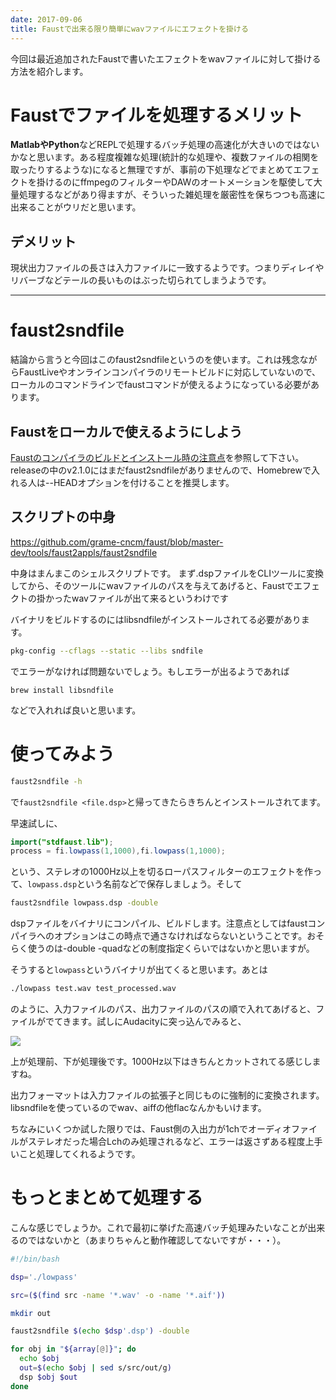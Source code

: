 ```yaml
---
date: 2017-09-06
title: Faustで出来る限り簡単にwavファイルにエフェクトを掛ける
---
```


今回は最近追加されたFaustで書いたエフェクトをwavファイルに対して掛ける方法を紹介します。

<!--more-->

# Faustでファイルを処理するメリット

**MatlabやPython**などREPLで処理するバッチ処理の高速化が大きいのではないかなと思います。ある程度複雑な処理(統計的な処理や、複数ファイルの相関を取ったりするような)になると無理ですが、事前の下処理などでまとめてエフェクトを掛けるのにffmpegのフィルターやDAWのオートメーションを駆使して大量処理するなどがあり得ますが、そういった雑処理を厳密性を保ちつつも高速に出来ることがウリだと思います。

## デメリット

現状出力ファイルの長さは入力ファイルに一致するようです。つまりディレイやリバーブなどテールの長いものはぶった切られてしまうようです。

---

# faust2sndfile

結論から言うと今回はこのfaust2sndfileというのを使います。これは残念ながらFaustLiveやオンラインコンパイラのリモートビルドに対応していないので、ローカルのコマンドラインでfaustコマンドが使えるようになっている必要があります。

## Faustをローカルで使えるようにしよう

[Faustのコンパイラのビルドとインストール時の注意点](blog/2016-12-11/faust_build_compiler)を参照して下さい。releaseの中のv2.1.0にはまだfaust2sndfileがありませんので、Homebrewで入れる人は--HEADオプションを付けることを推奨します。

## スクリプトの中身

<https://github.com/grame-cncm/faust/blob/master-dev/tools/faust2appls/faust2sndfile>

中身はまんまこのシェルスクリプトです。
まず.dspファイルをCLIツールに変換してから、そのツールにwavファイルのパスを与えてあげると、Faustでエフェクトの掛かったwavファイルが出て来るというわけです

バイナリをビルドするのにはlibsndfileがインストールされてる必要があります。

```bash
pkg-config --cflags --static --libs sndfile
```

でエラーがなければ問題ないでしょう。もしエラーが出るようであれば

```
brew install libsndfile
```

などで入れれば良いと思います。

# 使ってみよう

```bash
faust2sndfile -h
```

で`faust2sndfile <file.dsp>`と帰ってきたらきちんとインストールされてます。

早速試しに、

```java
import("stdfaust.lib");
process = fi.lowpass(1,1000),fi.lowpass(1,1000);
```
という、ステレオの1000Hz以上を切るローパスフィルターのエフェクトを作って、`lowpass.dsp`という名前などで保存しましょう。そして

```bash
faust2sndfile lowpass.dsp -double
```

dspファイルをバイナリにコンパイル、ビルドします。注意点としてはfaustコンパイラへのオプションはこの時点で通さなければならないということです。おそらく使うのは-double -quadなどの制度指定くらいではないかと思いますが。

そうすると`lowpass`というバイナリが出てくると思います。あとは

```bash
./lowpass test.wav test_processed.wav
```

のように、入力ファイルのパス、出力ファイルのパスの順で入れてあげると、ファイルがでてきます。試しにAudacityに突っ込んでみると、

![](/assets/img/faust/faust_simplelowpass.png)

上が処理前、下が処理後です。1000Hz以下はきちんとカットされてる感じしますね。

出力フォーマットは入力ファイルの拡張子と同じものに強制的に変換されます。
libsndfileを使っているのでwav、aiffの他flacなんかもいけます。

ちなみにいくつか試した限りでは、Faust側の入出力が1chでオーディオファイルがステレオだった場合Lchのみ処理されるなど、エラーは返さずある程度上手いこと処理してくれるようです。

# もっとまとめて処理する

こんな感じでしょうか。これで最初に挙げた高速バッチ処理みたいなことが出来るのではないかと（あまりちゃんと動作確認してないですが・・・）。

```bash
#!/bin/bash

dsp='./lowpass'

src=($(find src -name '*.wav' -o -name '*.aif'))

mkdir out

faust2sndfile $(echo $dsp'.dsp') -double

for obj in "${array[@]}"; do
  echo $obj
  out=$(echo $obj | sed s/src/out/g)
  dsp $obj $out
done

```
